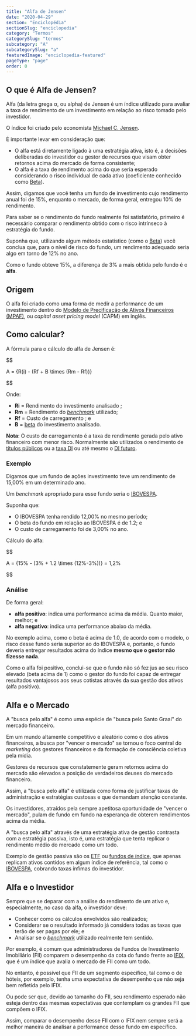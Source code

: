 ```yaml
---
title: "Alfa de Jensen"
date: "2020-04-29"
section: "Enciclopédia"
sectionSlug: "enciclopedia"
category: "Termos"
categorySlug: "termos"
subcategory: "A"
subcategorySlug: "a"
featuredImage: "enciclopedia-featured"
pageType: "page"
order: 0
---
```


## O que é Alfa de Jensen?

Alfa (da letra grega α, ou alpha) de Jensen é um índice utilizado para avaliar a taxa de rendimento de um investimento em relação ao risco tomado pelo investidor.

O índice foi criado pelo economista [Michael C. Jensen](https://en.wikipedia.org/wiki/Michael_C._Jensen).


É importante levar em consideração que:

- O alfa está diretamente ligado à uma estratégia ativa, isto é, a decisões deliberadas do investidor ou gestor de recursos que visam obter retornos acima do mercado de forma consistente;
- O alfa é a taxa de rendimento acima do que seria esperado considerando o risco individual de cada ativo (coeficiente conhecido como [Beta](/enciclopedia/termos/b/beta)).

Assim, digamos que você tenha um fundo de investimento cujo rendimento anual foi de 15%, enquanto o mercado, de forma geral, entregou 10% de rendimento.

Para saber se o rendimento do fundo realmente foi satisfatório, primeiro é necessário comparar o rendimento obtido com o risco intrínseco à estratégia do fundo.

Suponha que, utilizando algum método estatístico (como o [Beta](/enciclopedia/termos/b/beta)) você conclua que, para o nível de risco do fundo, um rendimento adequado seria algo em torno de 12% no ano.

Como o fundo obteve 15%, a diferença de 3% a mais obtida pelo fundo é o **alfa**.


## Origem

O alfa foi criado como uma forma de medir a performance de um investimento dentro do [Modelo de Precificação de Ativos Financeiros (MPAF)](/enciclopedia/termos/m/mpaf), ou *capital asset pricing model* (CAPM) em inglês.

## Como calcular?

A fórmula para o cálculo do alfa de Jensen é:

$$

A = {R(i) - (Rf + B \times (Rm - Rf))}

$$

Onde:

- **Ri** = Rendimento do investimento analisado ;
- **Rm** = Rendimento do [*benchmark*](/enciclopedia/termos/b/benchmark) utilizado;
- **Rf** = Custo de carregamento ; e
- **B** = [beta](/enciclopedia/termos/b/beta) do investimento analisado.

**Nota**: O custo de carregamento é a taxa de rendimento gerada pelo ativo financeiro com menor risco. Normalmente são utilizados o rendimento de [títulos públicos](/aprenda/renda-fixa/tesouro-direto) ou a [taxa DI](enciclopedia/termos/t/taxa-di) ou até mesmo o [DI futuro](/enciclopedia/termos/d/di-futuro).


### Exemplo

Digamos que um fundo de ações investimento teve um rendimento de 15,00% em um determinado ano.

Um *benchmark* apropriado para esse fundo seria o [IBOVESPA](/enciclopedia/termos/i/ibovespa). 

Suponha que:

- O IBOVESPA tenha rendido 12,00% no mesmo período;
- O beta do fundo em relação ao IBOVESPA é de 1.2; e
- O custo de carregamento foi de 3,00% no ano.

Cálculo do alfa:

$$

A = {15\% - (3\% + 1.2 \times (12\%-3\%))} = 1,2\%

$$

### Análise

De forma geral:

- **alfa positivo**: indica uma performance acima da média. Quanto maior, melhor; e
- **alfa negativo**: indica uma performance abaixo da média.

No exemplo acima, como o beta é acima de 1.0, de acordo com o modelo, o risco desse fundo seria superior ao do IBOVESPA e, portanto, o fundo deveria entregar resultados acima do índice **mesmo que o gestor não fizesse nada**.

Como o alfa foi positivo, conclui-se que o fundo não só fez jus ao seu risco elevado (beta acima de 1) como o gestor do fundo foi capaz de entregar resultados vantajosos aos seus cotistas através da sua gestão dos ativos (alfa positivo).

## Alfa e o Mercado

A "busca pelo alfa" é como uma espécie de "busca pelo Santo Graal" do mercado financeiro.

Em um mundo altamente competitivo e aleatório como o dos ativos financeiros, a busca por "vencer o mercado" se tornou o foco central do *marketing* dos gestores financeiros e da formação de consciência coletiva pela mídia.

Gestores de recursos que constatemente geram retornos acima do mercado são elevados a posição de verdadeiros deuses do mercado financeiro.

Assim, a "busca pelo alfa" é utilizada como forma de justificar taxas de administração e estratégias custosas e que demandam atenção constante.

Os investidores, atraídos pela sempre apetitosa oportunidade de "vencer o mercado", pulam de fundo em fundo na esperança de obterem rendimentos acima da média.

A "busca pelo alfa" através de uma estratégia ativa de gestão contrasta com a estratégia passiva, isto é, uma estratégia que tenta replicar o rendimento médio do mercado como um todo.

Exemplo de gestão passiva são os [ETF](/enciclopedia/termos/e/exchange-traded-funds) ou [fundos de índice](/enciclopedia/termos/f/fundo-de-indice), que apenas replicam ativos contidos em algum índice de referência, tal como o [IBOVESPA](/enciclopedia/termos/i/ibovespa), cobrando taxas ínfimas do investidor.


## Alfa e o Investidor

Sempre que se deparar com a análise do rendimento de um ativo e, especialmente, no caso da alfa, o investidor deve:

- Conhecer como os cálculos envolvidos são realizados;
- Considerar se o resultado informado já considera todas as taxas que terão de ser pagas por ele; e
- Analisar se o [*benchmark*](/enciclopedia/termos/b/benchmark) utilizado realmente tem sentido.

Por exemplo, é comum que administradores de Fundos de Investimento Imobiliário (FII) comparem o desempenho da cota do fundo frente ao [IFIX](/enciclopedia/termos/i/ifix), que é um índice que avalia o mercado de FII como um todo.

No entanto, é possível que FII de um segmento específico, tal como o de hóteis, por exemplo, tenha uma expectativa de desempenho que não seja bem refletida pelo IFIX.

Ou pode ser que, devido ao tamanho do FII, seu rendimento esperado não esteja dentro das mesmas expectativas que contemplam os grandes FII que compõem o IFIX.

Assim, comparar o desempenho desse FII com o IFIX nem sempre será a melhor maneira de analisar a performance desse fundo em específico.
